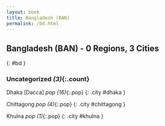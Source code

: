 ```yaml
---
layout: book
title: Bangladesh (BAN)
permalink: /bd.html
---
```


## Bangladesh (BAN) - 0 Regions, 3 Cities
{: #bd }





### Uncategorized _(3)_{:.count}


Dhaka [Dacca]  _pop (16)_{:.pop} {: .city #dhaka } <br>

Chittagong  _pop (4)_{:.pop} {: .city #chittagong } <br>

Khulna  _pop (1)_{:.pop} {: .city #khulna } <br>


 
